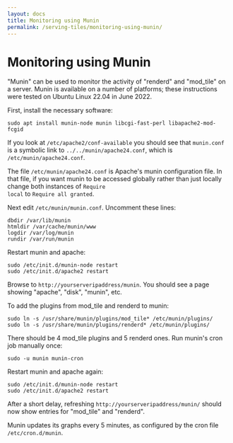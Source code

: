 ```yaml
---
layout: docs
title: Monitoring using Munin
permalink: /serving-tiles/monitoring-using-munin/
---
```


# Monitoring using Munin

"Munin" can be used to monitor the activity of "renderd" and "mod_tile" on a server.  Munin is available on a number of platforms; these instructions were tested on  Ubuntu Linux 22.04 in June 2022.

First, install the necessary software:

    sudo apt install munin-node munin libcgi-fast-perl libapache2-mod-fcgid

If you look at <code>/etc/apache2/conf-available</code> you should see that <code>munin.conf</code> is a symbolic link to <code>../../munin/apache24.conf</code>, which is <code>/etc/munin/apache24.conf</code>.

The file <code>/etc/munin/apache24.conf</code> is Apache's munin configuration file. In that file, if you want munin to be accessed globally rather than just locally change both instances of <code>Require local</code> to <code>Require all granted</code>.

Next edit <code>/etc/munin/munin.conf</code>. Uncomment these lines:

    dbdir /var/lib/munin
    htmldir /var/cache/munin/www
    logdir /var/log/munin
    rundir /var/run/munin

Restart munin and apache:

    sudo /etc/init.d/munin-node restart
    sudo /etc/init.d/apache2 restart

Browse to <code>http://yourserveripaddress/munin</code>.  You should see a page showing "apache", "disk", "munin", etc.

To add the plugins from mod_tile and renderd to munin:

    sudo ln -s /usr/share/munin/plugins/mod_tile* /etc/munin/plugins/
    sudo ln -s /usr/share/munin/plugins/renderd* /etc/munin/plugins/

There should be 4 mod_tile plugins and 5 renderd ones.  Run munin's cron job manually once:

    sudo -u munin munin-cron

Restart munin and apache again:

    sudo /etc/init.d/munin-node restart
    sudo /etc/init.d/apache2 restart

After a short delay, refreshing <code>http://yourserveripaddress/munin/</code> should now show entries for "mod_tile" and "renderd".

Munin updates its graphs every 5 minutes, as configured by the cron file <code>/etc/cron.d/munin</code>.

